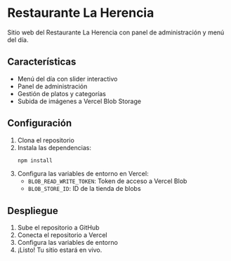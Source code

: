 # Restaurante La Herencia

Sitio web del Restaurante La Herencia con panel de administración y menú del día.

## Características

- Menú del día con slider interactivo
- Panel de administración
- Gestión de platos y categorías
- Subida de imágenes a Vercel Blob Storage

## Configuración

1. Clona el repositorio
2. Instala las dependencias:
   ```bash
   npm install
   ```
3. Configura las variables de entorno en Vercel:
   - `BLOB_READ_WRITE_TOKEN`: Token de acceso a Vercel Blob
   - `BLOB_STORE_ID`: ID de la tienda de blobs

## Despliegue

1. Sube el repositorio a GitHub
2. Conecta el repositorio a Vercel
3. Configura las variables de entorno
4. ¡Listo! Tu sitio estará en vivo.
